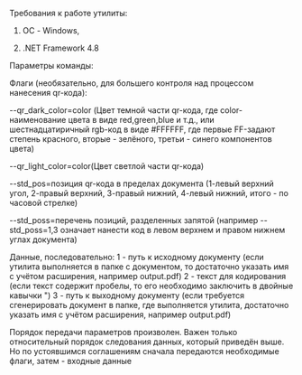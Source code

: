Требования к работе утилиты:

1) ОС - Windows,

2) .NET Framework 4.8


Параметры команды:


Флаги (необязательно, для большего контроля над процессом нанесения qr-кода):

--qr_dark_color=color (Цвет темной части qr-кода, где color-наименование цвета в виде red,green,blue и т.д., или шестнадцатиричный rgb-код в виде #FFFFFF, где первые FF-задают степень красного, вторые - зелёного, третьи - синего компонентов цвета)

--qr_light_color=color(Цвет светлой части qr-кода)

--std_pos=позиция qr-кода в пределах документа (1-левый верхний угол, 2-правый верхний, 3-правый нижний, 4-левый нижний, итого - по часовой стрелке)

--std_poss=перечень позиций, разделенных запятой (например --std_poss=1,3 означает нанести код в левом верхнем и правом нижнем углах документа)


Данные, последовательно:
1 - путь к исходному документу (если утилита выполняется в папке с документом, то достаточно указать имя с учётом расширения, например output.pdf)
2 - текст для кодирования (если текст содержит пробелы, то его необходимо заключить в двойные кавычки ")
3 - путь к выходному документу (если требуется сгенерировать документ в папке, где выполняется утилита, достаточно указать имя с учётом расширения, например output.pdf)


Порядок передачи параметров произволен. Важен только относительный порядок следования данных, который приведён выше.
Но по устоявшимся соглашениям сначала передаются необходимые флаги, затем - входные данные
